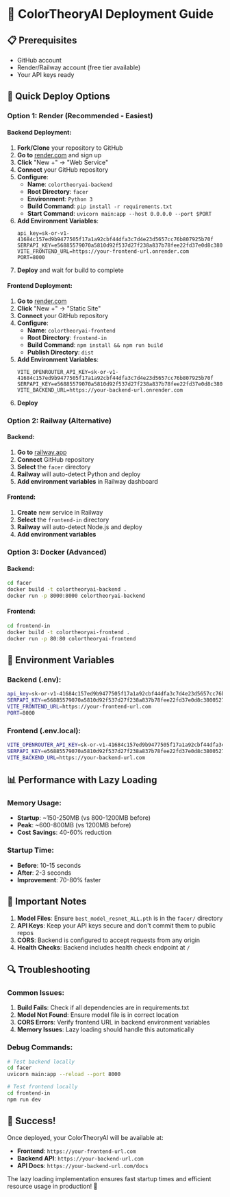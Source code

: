 # 🚀 ColorTheoryAI Deployment Guide

## 📋 Prerequisites
- GitHub account
- Render/Railway account (free tier available)
- Your API keys ready

## 🎯 Quick Deploy Options

### Option 1: Render (Recommended - Easiest)

#### Backend Deployment:
1. **Fork/Clone** your repository to GitHub
2. **Go to** [render.com](https://render.com) and sign up
3. **Click** "New +" → "Web Service"
4. **Connect** your GitHub repository
5. **Configure**:
   - **Name**: `colortheoryai-backend`
   - **Root Directory**: `facer`
   - **Environment**: `Python 3`
   - **Build Command**: `pip install -r requirements.txt`
   - **Start Command**: `uvicorn main:app --host 0.0.0.0 --port $PORT`
6. **Add Environment Variables**:
   ```
   api_key=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
   SERPAPI_KEY=e56885579070a5810d92f537d27f238a837b78fee22fd37e0d8c38005271164d
   VITE_FRONTEND_URL=https://your-frontend-url.onrender.com
   PORT=8000
   ```
7. **Deploy** and wait for build to complete

#### Frontend Deployment:
1. **Go to** [render.com](https://render.com)
2. **Click** "New +" → "Static Site"
3. **Connect** your GitHub repository
4. **Configure**:
   - **Name**: `colortheoryai-frontend`
   - **Root Directory**: `frontend-in`
   - **Build Command**: `npm install && npm run build`
   - **Publish Directory**: `dist`
5. **Add Environment Variables**:
   ```
   VITE_OPENROUTER_API_KEY=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
   SERPAPI_KEY=e56885579070a5810d92f537d27f238a837b78fee22fd37e0d8c38005271164d
   VITE_BACKEND_URL=https://your-backend-url.onrender.com
   ```
6. **Deploy**

### Option 2: Railway (Alternative)

#### Backend:
1. **Go to** [railway.app](https://railway.app)
2. **Connect** GitHub repository
3. **Select** the `facer` directory
4. **Railway** will auto-detect Python and deploy
5. **Add environment variables** in Railway dashboard

#### Frontend:
1. **Create** new service in Railway
2. **Select** the `frontend-in` directory
3. **Railway** will auto-detect Node.js and deploy
4. **Add environment variables**

### Option 3: Docker (Advanced)

#### Backend:
```bash
cd facer
docker build -t colortheoryai-backend .
docker run -p 8000:8000 colortheoryai-backend
```

#### Frontend:
```bash
cd frontend-in
docker build -t colortheoryai-frontend .
docker run -p 80:80 colortheoryai-frontend
```

## 🔧 Environment Variables

### Backend (.env):
```bash
api_key=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
SERPAPI_KEY=e56885579070a5810d92f537d27f238a837b78fee22fd37e0d8c38005271164d
VITE_FRONTEND_URL=https://your-frontend-url.com
PORT=8000
```

### Frontend (.env.local):
```bash
VITE_OPENROUTER_API_KEY=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
SERPAPI_KEY=e56885579070a5810d92f537d27f238a837b78fee22fd37e0d8c38005271164d
VITE_BACKEND_URL=https://your-backend-url.com
```

## 📊 Performance with Lazy Loading

### Memory Usage:
- **Startup**: ~150-250MB (vs 800-1200MB before)
- **Peak**: ~600-800MB (vs 1200MB before)
- **Cost Savings**: 40-60% reduction

### Startup Time:
- **Before**: 10-15 seconds
- **After**: 2-3 seconds
- **Improvement**: 70-80% faster

## 🚨 Important Notes

1. **Model Files**: Ensure `best_model_resnet_ALL.pth` is in the `facer/` directory
2. **API Keys**: Keep your API keys secure and don't commit them to public repos
3. **CORS**: Backend is configured to accept requests from any origin
4. **Health Checks**: Backend includes health check endpoint at `/`

## 🔍 Troubleshooting

### Common Issues:
1. **Build Fails**: Check if all dependencies are in requirements.txt
2. **Model Not Found**: Ensure model file is in correct location
3. **CORS Errors**: Verify frontend URL in backend environment variables
4. **Memory Issues**: Lazy loading should handle this automatically

### Debug Commands:
```bash
# Test backend locally
cd facer
uvicorn main:app --reload --port 8000

# Test frontend locally
cd frontend-in
npm run dev
```

## 🎉 Success!

Once deployed, your ColorTheoryAI will be available at:
- **Frontend**: `https://your-frontend-url.com`
- **Backend API**: `https://your-backend-url.com`
- **API Docs**: `https://your-backend-url.com/docs`

The lazy loading implementation ensures fast startup times and efficient resource usage in production! 🚀 